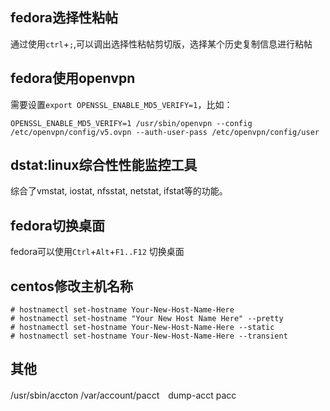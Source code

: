 ## fedora选择性粘帖
通过使用```ctrl```+```;```,可以调出选择性粘帖剪切版，选择某个历史复制信息进行粘帖

## fedora使用openvpn
需要设置```export OPENSSL_ENABLE_MD5_VERIFY=1```，比如：

```OPENSSL_ENABLE_MD5_VERIFY=1 /usr/sbin/openvpn --config /etc/openvpn/config/v5.ovpn --auth-user-pass /etc/openvpn/config/user```

## dstat:linux综合性性能监控工具
综合了vmstat, iostat, nfsstat, netstat, ifstat等的功能。

## fedora切换桌面
fedora可以使用```Ctrl```+```Alt```+```F1..F12``` 切换桌面

## centos修改主机名称
```
# hostnamectl set-hostname Your-New-Host-Name-Here
# hostnamectl set-hostname "Your New Host Name Here" --pretty
# hostnamectl set-hostname Your-New-Host-Name-Here --static
# hostnamectl set-hostname Your-New-Host-Name-Here --transient
```

## 其他
/usr/sbin/accton /var/account/pacct　dump-acct pacc
